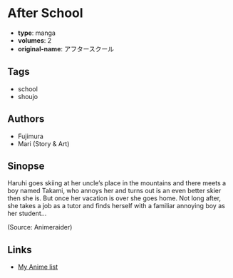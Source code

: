 # After School

-   **type**: manga
-   **volumes**: 2
-   **original-name**: アフタースクール

## Tags

-   school
-   shoujo

## Authors

-   Fujimura
-   Mari (Story & Art)

## Sinopse

Haruhi goes skiing at her uncle’s place in the mountains and there meets a boy named Takami, who annoys her and turns out is an even better skier then she is. But once her vacation is over she goes home. Not long after, she takes a job as a tutor and finds herself with a familiar annoying boy as her student…

(Source: Animeraider)

## Links

-   [My Anime list](https://myanimelist.net/manga/28913/After_School)
